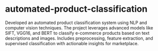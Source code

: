 # automated-product-classification
Developed an automated product classification system using NLP and computer vision techniques. The project leverages advanced models like SIFT, VGG16, and BERT to classify e-commerce products based on text descriptions and images. Includes preprocessing, feature extraction, and supervised classification with actionable insights for marketplace.
